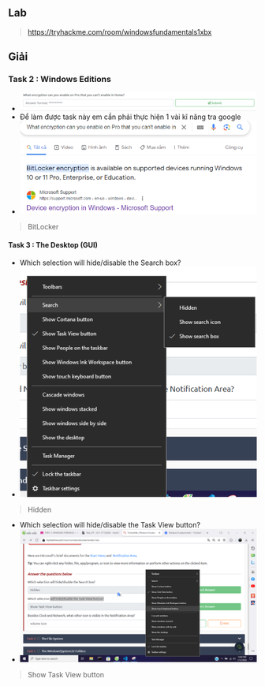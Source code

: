 ## Lab
> https://tryhackme.com/room/windowsfundamentals1xbx
## Giải 
### Task 2 : Windows Editions
- ![image](image/1.PNG)
- Để làm được task này em cần phải thực hiện 1 vài kĩ năng tra google 
- ![image](image/2.PNG)
> BitLocker 
#### Task 3 : The Desktop (GUI)
- Which selection will hide/disable the Search box?
- ![image](image/4.png)
> Hidden
- Which selection will hide/disable the Task View button?
- ![image](image/6.png)
> Show Task View button
